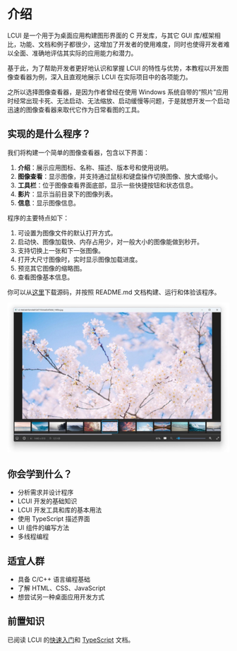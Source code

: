 # 介绍

LCUI 是一个用于为桌面应用构建图形界面的 C 开发库，与其它 GUI 库/框架相比，功能、文档和例子都很少，这增加了开发者的使用难度，同时也使得开发者难以全面、准确地评估其实际的应用能力和潜力。

基于此，为了帮助开发者更好地认识和掌握 LCUI 的特性与优势，本教程以开发图像查看器为例，深入且直观地展示 LCUI 在实际项目中的各项能力。

之所以选择图像查看器，是因为作者曾经在使用 Windows 系统自带的“照片”应用时经常出现卡死、无法启动、无法缩放、启动缓慢等问题，于是就想开发一个启动迅速的图像查看器来取代它作为日常看图的工具。

## 实现的是什么程序？

我们将构建一个简单的图像查看器，包含以下界面：

1. **介绍**：展示应用图标、名称、描述、版本号和使用说明。
2. **图像查看**：显示图像，并支持通过鼠标和键盘操作切换图像、放大或缩小。
3. **工具栏**：位于图像查看界面底部，显示一些快捷按钮和状态信息。
4. **影片**：显示当前目录下的图像列表。
5. **信息**：显示图像信息。

程序的主要特点如下：

1. 可设置为图像文件的默认打开方式。
2. 启动快、图像加载快、内存占用少，对一般大小的图像能做到秒开。
3. 支持切换上一张和下一张图像。
4. 打开大尺寸图像时，实时显示图像加载进度。
5. 预览其它图像的缩略图。
6. 查看图像基本信息。

你可以从[这里](https://github.com/lcui-dev/kantu)下载源码，并按照 README.md 文档构建、运行和体验该程序。

![预览](preview.jpg)

## 你会学到什么？

- 分析需求并设计程序
- LCUI 开发的基础知识
- LCUI 开发工具和库的基本用法
- 使用 TypeScript 描述界面
- UI 组件的编写方法
- 多线程编程

## 适宜人群

- 具备 C/C++ 语言编程基础
- 了解 HTML、CSS、JavaScript
- 想尝试另一种桌面应用开发方式

## 前置知识

已阅读 LCUI 的[快速入门](https://lcui.org/docs/guide/quick-start/)和 [TypeScript](https://lcui.org/docs/guide/typescript) 文档。
